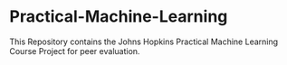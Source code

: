 # Practical-Machine-Learning
This Repository contains the Johns Hopkins Practical Machine Learning Course Project for peer evaluation.
